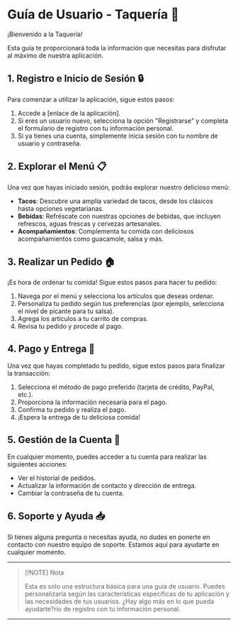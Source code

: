 # Guía de Usuario - Taquería :fork_and_knife:

¡Bienvenido a la Taquería!

Esta guía te proporcionará toda la información que necesitas para disfrutar al máximo de nuestra aplicación.

## 1. Registro e Inicio de Sesión :lock:

Para comenzar a utilizar la aplicación, sigue estos pasos:

1. Accede a [enlace de la aplicación].
2. Si eres un usuario nuevo, selecciona la opción "Registrarse" y completa el formulario de registro con tu información personal.
3. Si ya tienes una cuenta, simplemente inicia sesión con tu nombre de usuario y contraseña.

## 2. Explorar el Menú :clipboard:

Una vez que hayas iniciado sesión, podrás explorar nuestro delicioso menú:

- **Tacos**: Descubre una amplia variedad de tacos, desde los clásicos hasta opciones vegetarianas.
- **Bebidas**: Refréscate con nuestras opciones de bebidas, que incluyen refrescos, aguas frescas y cervezas artesanales.
- **Acompañamientos**: Complementa tu comida con deliciosos acompañamientos como guacamole, salsa y más.

## 3. Realizar un Pedido :house:

¡Es hora de ordenar tu comida! Sigue estos pasos para hacer tu pedido:

1. Navega por el menú y selecciona los artículos que deseas ordenar.
2. Personaliza tu pedido según tus preferencias (por ejemplo, selecciona el nivel de picante para tu salsa).
3. Agrega los artículos a tu carrito de compras.
4. Revisa tu pedido y procede al pago.

## 4. Pago y Entrega :money_with_wings:

Una vez que hayas completado tu pedido, sigue estos pasos para finalizar la transacción:

1. Selecciona el método de pago preferido (tarjeta de crédito, PayPal, etc.).
2. Proporciona la información necesaria para el pago.
3. Confirma tu pedido y realiza el pago.
4. ¡Espera la entrega de tu deliciosa comida!

## 5. Gestión de la Cuenta :wrench:

En cualquier momento, puedes acceder a tu cuenta para realizar las siguientes acciones:

- Ver el historial de pedidos.
- Actualizar la información de contacto y dirección de entrega.
- Cambiar la contraseña de tu cuenta.

## 6. Soporte y Ayuda :inbox_tray:

Si tienes alguna pregunta o necesitas ayuda, no dudes en ponerte en contacto con nuestro equipo de soporte. Estamos aquí para ayudarte en cualquier momento.

---

> [!NOTE] Nota 
> 
> Esta es solo una estructura básica para una guía de usuario. Puedes personalizarla según las características específicas de tu aplicación y las necesidades de tus usuarios. ¿Hay algo más en lo que pueda ayudarte?rio de registro con tu información personal.

---